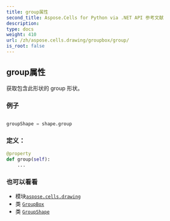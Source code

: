 ```yaml
---
title: group属性
second_title: Aspose.Cells for Python via .NET API 参考文献
description:
type: docs
weight: 410
url: /zh/aspose.cells.drawing/groupbox/group/
is_root: false
---
```

## group属性

获取包含此形状的 group 形状。

### 例子

```python

groupShape = shape.group

```
### 定义：
```python
@property
def group(self):
    ...
```

### 也可以看看
* 模块[`aspose.cells.drawing`](../../)
* 类 [`GroupBox`](/cells/python-net/zh/aspose.cells.drawing/groupbox)
* 类 [`GroupShape`](/cells/python-net/zh/aspose.cells.drawing/groupshape)

